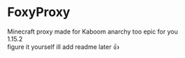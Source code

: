 # FoxyProxy
Minecraft proxy made for Kaboom anarchy
too epic for you\
1.15.2\
figure it yourself ill add readme later :+1:
